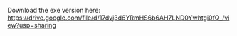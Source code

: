 Download the exe version here: 
https://drive.google.com/file/d/17dvj3d6YRmHS6b6AH7LND0Ywhtgi0fQ_/view?usp=sharing
